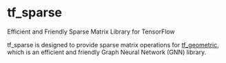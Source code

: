 # tf_sparse
Efficient and Friendly Sparse Matrix Library for TensorFlow

tf_sparse is designed to provide sparse matrix operations for [tf_geometric](https://github.com/CrawlScript/tf_geometric), which is an efficient and friendly Graph Neural Network (GNN) library.



